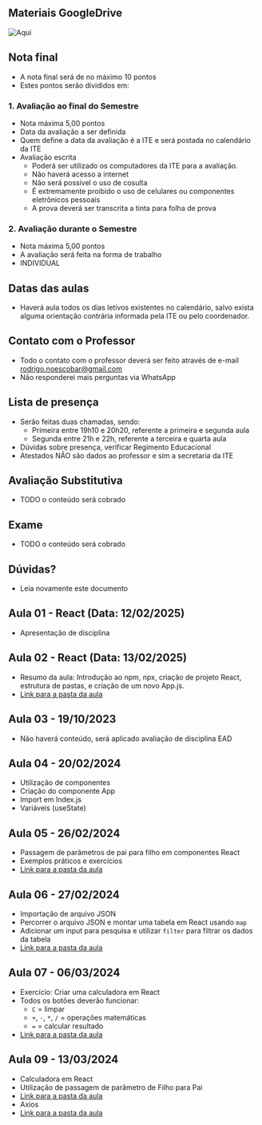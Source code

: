 ﻿## Materiais GoogleDrive
![Aqui](https://drive.google.com/drive/folders/1WwpwcB3Rvk8trij4QQiv0HA_MymY0vrs?usp=sharing)

## Nota final
- A nota final será de no máximo 10 pontos
- Estes pontos serão divididos em:

### 1. Avaliação ao final do Semestre
- Nota máxima 5,00 pontos
- Data da avaliação a ser definida
- Quem define a data da avaliação é a ITE e será postada no calendário da ITE
- Avaliação escrita
  - Poderá ser utilizado os computadores da ITE para a avaliação.
  - Não haverá acesso a internet
  - Não será possível o uso de cosulta
  - É extremamente proibido o uso de celulares ou componentes eletrônicos pessoais
  - A prova deverá ser transcrita a tinta para folha de prova


### 2. Avaliação durante o Semestre
- Nota máxima 5,00 pontos
- A avaliação será feita na forma de trabalho
- INDIVIDUAL

## Datas das aulas
- Haverá aula todos os dias letivos existentes no calendário, salvo exista alguma orientação contrária informada pela ITE ou pelo coordenador.

## Contato com o Professor
- Todo o contato com o professor deverá ser feito através de e-mail [rodrigo.noescobar@gmail.com](mailto:rodrigo.noescobar@gmail.com)
- Não responderei mais perguntas via WhatsApp

## Lista de presença
- Serão feitas duas chamadas, sendo:
    - Primeira entre 19h10 e 20h20, referente a primeira e segunda aula
    - Segunda entre 21h e 22h, referente a terceira e quarta aula
- Dúvidas sobre presença, verificar Regimento Educacional
- Atestados NÃO são dados ao professor e sim a secretaria da ITE

## Avaliação Substitutiva
- TODO o conteúdo será cobrado

## Exame
- TODO o conteúdo será cobrado

## Dúvidas?
- Leia novamente este documento

## Aula 01 - React (Data: 12/02/2025)
- Apresentação de disciplina


## Aula 02 - React (Data: 13/02/2025)
- Resumo da aula: Introdução ao npm, npx, criação de projeto React, estrutura de pastas, e criação de um novo App.js.
- [Link para a pasta da aula](./Aula02)


## Aula 03 - 19/10/2023
- Não haverá conteúdo, será aplicado avaliação de disciplina EAD

## Aula 04 - 20/02/2024
- Utilização de componentes
- Criação do componente App
- Import em Index.js
- Variáveis (useState)

## Aula 05 - 26/02/2024
- Passagem de parâmetros de pai para filho em componentes React
- Exemplos práticos e exercícios
- [Link para a pasta da aula](./Aula05)

## Aula 06 - 27/02/2024
- Importação de arquivo JSON
- Percorrer o arquivo JSON e montar uma tabela em React usando `map`
- Adicionar um input para pesquisa e utilizar `filter` para filtrar os dados da tabela
- [Link para a pasta da aula](./Aula06)

## Aula 07 - 06/03/2024
- Exercício: Criar uma calculadora em React
- Todos os botões deverão funcionar:
  - `C` = limpar
  - `+`, `-`, `*`, `/` = operações matemáticas
  - `=` = calcular resultado
- [Link para a pasta da aula](./Aula07)

## Aula 09 - 13/03/2024
- Calculadora em React
- Utilização de passagem de parâmetro de Filho para Pai
- [Link para a pasta da aula](./Aula09.md)
- Axios
- [Link para a pasta da aula](./Aula09-Axios.md)

